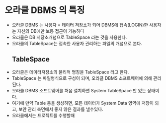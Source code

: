 # 오라클 DBMS 의 특징

- 오라클 DBMS 는 사용자 = 데이터 저장소가 되어
 DBMS에 접속(LOGIN)한 사용자는 자신의 DB에만 보통 접근이 가능하다
- 오라클은 DB 저장소개념으로
  TableSpace 라는 것을 사용한다.
- 오라클의 TableSpace는 접속한
  사용자 관리하는 파일의 개념으로 본다.
  ## TableSpace
- 오라클은 데이터저장소의 물리적 명칭을 TableSpace 라고 한다.
- TableSpace 는 파일형식으로 구성이 되며, 오라클 DBMS
 소프트웨어에 의해 관리된다.
- 오라클 DBMS 소프트웨어를 처음 설치하면 System
TableSpace 만 있는 상태이다.
- 여기에 만약 Table 등을 생성하면, 모든 데이터가 System Data
 영역에 저장이 되고, 보안 관리 측면에서 좋지 않은 결과를
 낼수있다.
- 오라클에서는 프로젝트를 수행할때
